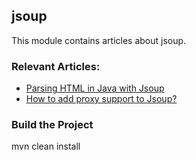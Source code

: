 ## jsoup

This module contains articles about jsoup.

### Relevant Articles: 
- [Parsing HTML in Java with Jsoup](https://www.baeldung.com/java-with-jsoup)
- [How to add proxy support to Jsoup?](https://www.baeldung.com/java-jsoup-proxy)

### Build the Project

mvn clean install
